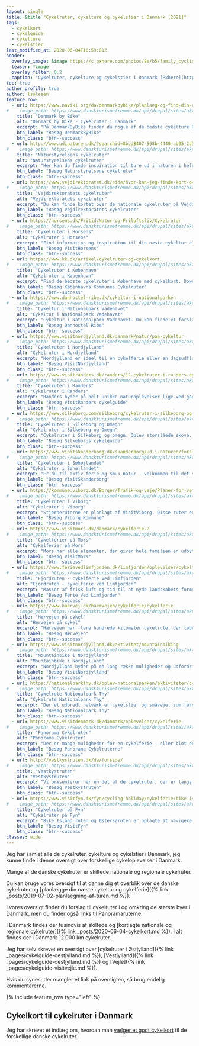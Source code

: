 ```yaml
---
layout: single
title: &title "Cykelruter, cykelture og cykelstier i Danmark [2021]"
tags:
  - cykelkort
  - cykelguide
  - cykelture
  - cykelstier
last_modified_at: 2020-06-04T16:59:01Z
header:
  overlay_image: &image https://c.pxhere.com/photos/8e/b5/family_cycling_bike_landscape_summer_sky_north_sea_sylt-723487.jpg!d
  teaser: *image
  overlay_filter: 0.2
  caption: "Cykelruter, cykelture og cykelstier i Danmark [Pxhere](https://pxhere.com/da/photo/723487)"
toc: true
author_profile: true
author: lsolesen
feature_row:
  - url: https://www.naviki.org/da/denmarkbybike/planlaeg-og-find-din-cykeltur/
#    image_path: https://www.danskturismefremme.dk/api/drupal/sites/aktivdanmark.com/files/styles/tile_medium/public/2019-10/Denmark%20by%20bike%20Djursland_44155.jpg
    title: "Denmark by Bike"
    alt: "Denmark by Bike - Cykelruter i Danmark"
    excerpt: "På DenmarkByBike finder du nogle af de bedste cykelture Danmark har at byde på. Du kan både finde afmærkede ruter og turforslag. De afmærkede ruter er nemme at kende på de blå rutetavler, som du også finder ude på ruten. Kortene kan downloades via den gratis app Naviki."
    btn_label: "Besøg DenmarkByBike"
    btn_class: "btn--success"
  - url: http://www.udinaturen.dk/?searchid=8bbd8407-568b-4440-ab95-2d5b5f370b31#{%22x%22:671157,%22y%22:6240022,%22zoom%22:2}
#    image_path: https://www.danskturismefremme.dk/api/drupal/sites/aktivdanmark.com/files/styles/tile_medium/public/2019-10/Topbillede%20Cykelruter%20West-Jutland-Nymindegab-Biking-Plains.jpg?h=2016fdee&itok=xuAim1BV
    title: "Naturstyrelsens cykelruter"
    alt: "Naturstyrelsens cykelruter"
    excerpt: "Her kan du finde inspiration til ture ud i naturen i hele Danmark - hvad enten du leder efter cykelruter, shelters eller legepladser."
    btn_label: "Besøg Naturstyrelsens cykelruter"
    btn_class: "btn--success"
  - url: https://www.vejdirektoratet.dk/side/hvor-kan-jeg-finde-kort-over-de-nationale-cykelruter#.UxmeSj95OSo
#    image_path: https://www.danskturismefremme.dk/api/drupal/sites/aktivdanmark.com/files/styles/tile_medium/public/2019-10/Vejdirektoratet%20Panorama%20-%20Par%20p%C3%A5%20cykel_29929.jpg
    title: "Vejdirektoratets cykelruter"
    alt: "Vejdirektoratets cykelruter"
    excerpt: "Du kan finde kortet over de nationale cykelruter på Vejdirektoratets trafikkort på trafikken.dk. Nogle af ruterne har også deres egen hjemmeside, hvor du kan læse mere, og der findes ældre trykte kort hos Cyklistforbundet."
    btn_label: "Besøg Vejdirektoratets cykelruter"
    btn_class: "btn--success"
  - url: https://horsens.dk/Fritid/Natur-og-Friluftsliv/Cykelruter
#    image_path: https://www.danskturismefremme.dk/api/drupal/sites/aktivdanmark.com/files/styles/tile_medium/public/2019-10/Horsens%20Parferie_3056.jpg
    title: "Cykelruter i Horsens"
    alt: "Cykelruter i Horsens"
    excerpt: "Find information og inspiration til din næste cykeltur eller cykelferie. Du kan låne en gratis cykel hos VisitHorsens, hvis du viser gyldig legitimation."
    btn_label: "Besøg VisitHorsens"
    btn_class: "btn--success"
  - url: https://www.kk.dk/artikel/cykelruter-og-cykelkort
#    image_path: https://www.danskturismefremme.dk/api/drupal/sites/aktivdanmark.com/files/styles/tile_medium/public/2019-10/K%C3%B8benhavn%20Piger%20p%C3%A5%20cykel%20i%20K%C3%B8benhavn_25272.jpg
    title: "Cykelruter i København"
    alt: "Cykelruter i København"
    excerpt: "Find de bedste cykelruter i København med cykelkort. Download et gratis cykelkort, hvor du se alle de etablerede grønne cykelruter, nationale cykelruter og grønne cykelmuligheder. Kortet er spækket med praktiske informationer til cyklister i København og kan foldes, så det kan være i lommen på cykelturen."
    btn_label: "Besøg Københavns Kommunes Cykelruter"
    btn_class: "btn--success"
  - url: https://www.danhostel-ribe.dk/cykeltur-i-nationalparken
#    image_path: https://www.danskturismefremme.dk/api/drupal/sites/aktivdanmark.com/files/styles/tile_medium/public/2019-10/Vadehavet%20Panorama%20-%20Mand%20p%C3%A5%20cykel%20T%C3%B8ndermarsken_29905.jpg
    title: "Cykeltur i Nationalpark Vadehavet"
    alt: "Cykeltur i Nationalpark Vadehavet"
    excerpt: "Cykeltur i Nationalpark Vadehavet. Du kan finde et forslag til cykelture igennem Nationalparken med udgangspunkt fra Danhostel Ribe med flere alternative ruter."
    btn_label: "Besøg Danhostel Ribe"
    btn_class: "btn--success"
  - url: https://www.visitnordjylland.dk/danmark/natur/paa-cykeltur
#    image_path: https://www.danskturismefremme.dk/api/drupal/sites/aktivdanmark.com/files/styles/tile_medium/public/2019-10/Nordjylland%20West-Jutland-Couple-Biking.jpg
    title: "Cykelruter i Nordjylland"
    alt: "Cykelruter i Nordjylland"
    excerpt: "Nordjylland er ideel til en cykelferie eller en dagsudflugt med den tohjulede. Her findes både ruter til en hyggetur, men også til de mere rutinerede kører, der vægter mere udfordrende ruter på strand eller i skoven."
    btn_label: "Besøg VisitNordjylland"
    btn_class: "btn--success"
  - url: https://www.visitranders.dk/randers/12-cykelruter-i-randers-og-omegn
#    image_path: https://www.danskturismefremme.dk/api/drupal/sites/aktivdanmark.com/files/styles/tile_medium/public/2019-10/Randers%20Djursland_44149.jpg
    title: "Cykelruter i Randers"
    alt: "Cykelruter i Randers"
    excerpt: "Randers byder på helt unikke naturoplevelser lige ved gadedøren. Gudenåen, Randers Fjord, å og fjordlandskaber omgiver Randers fra Ålum i vest til Kattegat i øst og Mariager Fjord i Nord til Langå i syd. Tag cyklen og drag på tur!"
    btn_label: "Besøg VisitRanders cykelguide"
    btn_class: "btn--success"
  - url: https://www.silkeborg.com/silkeborg/cykelruter-i-silkeborg-og-omegn
#    image_path: https://www.danskturismefremme.dk/api/drupal/sites/aktivdanmark.com/files/styles/tile_medium/public/2019-10/Silkeborg%20og%20omegn%20cyklister-vrads-sande.jpg
    title: "Cykelruter i Silkeborg og Omegn"
    alt: "Cykelruter i Silkeborg og Omegn"
    excerpt: "Cykelruter i Silkeborg og omegn. Oplev storslåede skove, hedelandskaber, bakker og dale fra istiden helt tæt på."
    btn_label: "Besøg Silkeborgs cykelguide"
    btn_class: "btn--success"
  - url: https://www.visitskanderborg.dk/skanderborg/ud-i-naturen/forslag-til-cykelture
#    image_path: https://www.danskturismefremme.dk/api/drupal/sites/aktivdanmark.com/files/styles/tile_medium/public/2019-10/S%C3%B8h%C3%B8jlandet%20Fan%C3%B8_35900.jpg
    title: "Cykelruter i Søhøjlandet"
    alt: "Cykelruter i Søhøjlandet"
    excerpt: "Er du til aktiv ferie og smuk natur - velkommen til det smilende Søhøjland, som med sine mange cykelruter indbyder til lange cykelture med imponerende natur og fantastiske oplevelser - for både børn og voksne."
    btn_label: "Besøg VisitSkanderborg"
    btn_class: "btn--success"
  - url: https://kommune.viborg.dk/Borger/Trafik-og-veje/Planer-for-veje-og-stier/Cykeltrafik/Cykelruter-i-Viborg-kommune
#    image_path: https://www.danskturismefremme.dk/api/drupal/sites/aktivdanmark.com/files/styles/tile_medium/public/2019-10/Cykelbillede%20-%20Viborg%20Stjernerute.jpg
    title: "Cykelruter i Viborg"
    alt: "Cykelruter i Viborg"
    excerpt: "Stjerneruterne er planlagt af VisitViborg. Disse ruter er forslag til forskellige cykelture i kommunen med start og slut i samme punkt."
    btn_label: "Besøg Viborg Kommune"
    btn_class: "btn--success"
  - url: https://www.visitmors.dk/danmark/cykelferie-2
#    image_path: https://www.danskturismefremme.dk/api/drupal/sites/aktivdanmark.com/files/styles/tile_medium/public/2019-10/Mors%20Oksb%C3%B8l_35949.jpg
    title: "Cykelferier på Mors"
    alt: "Cykelferier på Mors"
    excerpt: "Mors har alle elementer, der giver hele familien en udbytterig ferie på to hjul. Morsø Turistbureau arrangerer færdigpakkede cykelture i Nordjylland, Limfjordsområdet og på øen Mors."
    btn_label: "Besøg VisitMors"
    btn_class: "btn--success"
  - url: https://www.ferievedlimfjorden.dk/limfjorden/oplevelser/cykeltur
#    image_path: https://www.danskturismefremme.dk/api/drupal/sites/aktivdanmark.com/files/styles/tile_medium/public/2019-10/cykel-fur-par-limfjorden.jpg?h=0e4a4245&itok=I8420dj5
    title: "Fjordruten - cykelferie ved Limfjorden"
    alt: "Fjordruten - cykelferie ved Limfjorden"
    excerpt: "Masser af frisk luft og tid til at nyde landskabets former og farver, dét er cykelferie, og det er for alle aldre! Ved Limfjorden har vi kilometervis af gode cykelstier og afmærkede ruter, så hop op på cyklen og kør ud i det blå - for alting opleves bedre fra en cykelsaddel!"
    btn_label: "Besøg Ferie Ved Limfjorden"
    btn_class: "btn--success"
  - url: https://www.haervej.dk/haervejen/cykelferie/cykelferie
#    image_path: https://www.danskturismefremme.dk/api/drupal/sites/aktivdanmark.com/files/styles/tile_medium/public/2019-10/H%C3%A6rvejen%2015059_Cykeltur_Niclas%20Jessen.jpg
    title: "Hærvejen på cykel"
    alt: "Hærvejen på cykel"
    excerpt: "Hærvejen har flere hundrede kilometer cykelrute, der løber som en rygrad gennem Jylland. Du får med andre ord mulighed for at opleve hele paletten af de danske landskaber og natur fra nord til syd. Med så mange dejlige kilometer er det svært at bestemme sig!"
    btn_label: "Besøg Hærvejen"
    btn_class: "btn--success"
  - url: https://www.visitnordjylland.dk/aktivitet/mountainbiking
#    image_path: https://www.danskturismefremme.dk/api/drupal/sites/aktivdanmark.com/files/styles/tile_medium/public/2019-10/Mountainbike%20Nordjylland%2015054_Cykelskilt_Niclas%20Jessen.JPG
    title: "Mountainbike i Nordjylland"
    alt: "Mountainbike i Nordjylland"
    excerpt: "Nordjylland byder på en lang række muligheder og udfordringer for dig, der vil afprøve dig selv i den nordjyske natur på mountainbike. Oplev adrenalinet suse igennem kroppen og syren i dine ben."
    btn_label: "Besøg VisitNordjylland"
    btn_class: "btn--success"
  - url: https://nationalparkthy.dk/oplev-nationalparken/aktiviteter/cykeltur/
#    image_path: https://www.danskturismefremme.dk/api/drupal/sites/aktivdanmark.com/files/styles/tile_medium/public/2019-10/Thy_35988.jpg
    title: "Cykelrute Nationalpark Thy"
    alt: "Cykelrute Nationalpark Thy"
    excerpt: "Der et udbredt netværk er cykelstier og småveje, som fører gennem nationalparkens varierede landskab. Fra cyklen kan du både opleve stille skove, åbne heder og hyggelige landsbyer"
    btn_label: "Besøg Nationalpark Thy"
    btn_class: "btn--success"
  - url: https://www.visitdenmark.dk/danmark/oplevelser/cykelferie
#    image_path: https://www.danskturismefremme.dk/api/drupal/sites/aktivdanmark.com/files/styles/tile_medium/public/2019-10/Panorama__cyklister_p%C3%AF%C2%BF%C2%BD_strand.jpg
    title: "Panorama Cykelruter"
    alt: "Panorama Cykelruter"
    excerpt: "Der er mange muligheder for en cykelferie - eller blot en mindre udflugt med cykel - i Danmark. Der er langtursruter for dem, der går seriøst til værks, et hav af kortere  _oplevelsesruter_ velegnet til familier og andre, hvor en cykeltur er en hyggelig aktivitet blandt flere på ferien."
    btn_label: "Besøg Panorama Cykelruterne"
    btn_class: "btn--success"
  - url: http://vestkystruten.dk/da/forside/
#    image_path: https://www.danskturismefremme.dk/api/drupal/sites/aktivdanmark.com/files/styles/tile_medium/public/2019-10/Vestkyst%2012664_Panorama%20-%20Par%20p%C3%A5%20cykelsti%20i%20klitter%2C%20Holmsland%20Klit_Niclas%20Jessen.JPG
    title: "Vestkystruten"
    alt: "Vestkystruten"
    excerpt: "Vi præsenterer her en del af de cykelruter, der er langs Vestkysten. Du kan vælge imellem Danmarks nationale cykelrute nr. 1 på 560 km. Mulighed for cykelpakkerejser."
    btn_label: "Besøg Vestkystruten"
    btn_class: "btn--success"
  - url: https://www.visitfyn.dk/fyn/cycling-holiday/cykelferie/bike-island-ruten-og-ostersoruten-forer-dig-fyn-og-ohavet-rundt
#    image_path: https://www.danskturismefremme.dk/api/drupal/sites/aktivdanmark.com/files/styles/tile_medium/public/2019-10/Fyn%20Veninder%20p%C3%A5%20Valdemars%20slot_29384.jpg
    title: "Cykelruter på Fyn"
    alt: "Cykelruter på Fyn"
    excerpt: "Bike Island ruten og Østersøruten er oplagte at navigere efter, når du vil opleve Fyn og Øhavets på to hjul. En cykelferie på Fyn og Øerne fører dig både rundt til små hyggelige byer, smukke landskaber, kystnære strækninger og lavvandede badestrande."
    btn_label: "Besøg VisitFyn"
    btn_class: "btn--success"
classes: wide
---
```


Jeg har samlet alle de cykelruter, cykelture og cykelstier i Danmark, jeg kunne finde i denne oversigt over forskellige cykeloplevelser i Danmark.

Mange af de danske cykelruter er skiltede nationale og regionale cykelruter. 

Du kan bruge vores oversigt til at danne dig et overblik over de danske cykelruter og [planlægge din næste cykeltur og cykelferie]({% link _posts/2019-07-02-planlaegning-af-turen.md %}).

I vores oversigt finder du forslag til cykelruter i og omkring de største byer i Danmark, men du finder også links til Panoramaruterne.

I Danmark findes der tusindvis af skiltede og [kortlagte nationale og regionale cykelruter]({% link _posts/2020-06-04-cykelkort.md %}). I alt findes der i Danmark 12.000 km cykelruter.

Jeg har selv skrevet en oversigt over [cykelruter i Østjylland]({% link _pages/cykelguide-oestjylland.md %}), [Vestjylland]({% link _pages/cykelguide-oestjylland.md %}) og [Vejle]({% link _pages/cykelguide-visitvejle.md %}).

Hvis du synes, der mangler et link på oversigten, så brug endelig kommentarerne.

{% include feature_row type="left" %}

## Cykelkort til cykelruter i Danmark

Jeg har skrevet et indlæg om, hvordan man [vælger et godt cykelkort](/cykelkort/) til de forskellige danske cykelruter.

